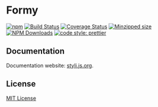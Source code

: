 # Formy

[![npm](https://img.shields.io/npm/v/formy.svg)](https://www.npmjs.com/package/formy)
[![Build Status](https://travis-ci.org/forsigner/formy.svg?branch=master)](https://travis-ci.org/forsigner/formy)
[![Coverage Status](https://coveralls.io/repos/github/forsigner/formy/badge.svg?branch=master)](https://coveralls.io/github/forsigner/formy?branch=master)
[![Minzipped size](https://img.shields.io/bundlephobia/minzip/formy.svg)](https://bundlephobia.com/result?p=formy)
[![NPM Downloads](https://img.shields.io/npm/dm/formy.svg?style=flat)](https://www.npmjs.com/package/formy)
[![code style: prettier](https://img.shields.io/badge/code_style-prettier-ff69b4.svg)](https://github.com/prettier/prettier)

## Documentation

Documentation website: [styli.js.org](https://styli.js.org/).

##

## License

[MIT License](https://github.com/forsigner/styli/blob/master/LICENSE)
